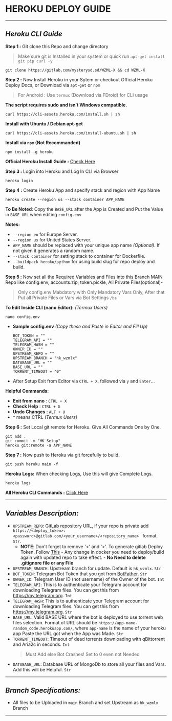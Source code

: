 # **HEROKU DEPLOY GUIDE**

---

## ***Heroku CLI Guide***

**Step 1 :** Git clone this Repo and change directory
> Make sure git is Installed in your system or quick run `apt-get install git pip curl -y`

```shell
git clone https://gitlab.com/mysterysd.sd/WZML-X && cd WZML-X 
```

**Step 2 :** Now Install Heroku in your Sytem or checkout Official Heroku Deploy Docs, or Download via `apt-get` or `npm`
> For Android : Use `termux` (Download via FDroid) for CLI usage

**The script requires sudo and isn’t Windows compatible.**
```shell
curl https://cli-assets.heroku.com/install.sh | sh
```

**Install with Ubuntu / Debian apt-get**
```shell
curl https://cli-assets.heroku.com/install-ubuntu.sh | sh
```

**Install via `npm` (Not Recommanded)**
```shell
npm install -g heroku
```

**Official Heroku Install Guide :** [Check Here](https://devcenter.heroku.com/articles/heroku-cli#install-the-heroku-cli)

**Step 3 :** Login into Heroku and Log In CLI via Browser 

```shell
heroku login
```

**Step 4 :** Create Heroku App and specify stack and region with App Name

```shell
heroku create --region us --stack container APP_NAME
```

**To Be Noted**: Copy the `BASE_URL` after the App is Created and Put the Value in `BASE_URL` when editing `config.env`

**Notes:**
- `--region eu` for Europe Server.
- `--region us` for United States Server.
- `APP_NAME` should be replaced with your unique app name _(Optional)_. If not given it generates a random name.
- `--stack container` for setting stack to container for Dockerfile.
- `--buildpack heroku/python` for using build slug for repo deploy and build.

**Step 5 :** Now set all the Required Variables and Files into this Branch MAIN Repo like config.env, accounts.zip, token.pickle, All Private Files(optional)- 
  > Only config.env Mabdatory with Only Mandatory Vars Only, After that Put all Private Files or Vars via Bot Settings `/bs`

**To Edit Inside CLI (nano Editor):** _(Termux Users)_
```shell
nano config.env
```
- **Sample config.env** _(Copy these and Paste in Editor and Fill Up)_
  ```
  BOT_TOKEN = ""
  TELEGRAM_API = ""
  TELEGRAM_HASH = ""
  OWNER_ID = ""
  UPSTREAM_REPO = ""
  UPSTREAM_BRANCH = "hk_wzmlx"
  DATABASE_URL = ""
  BASE_URL = ""
  TORRENT_TIMEOUT = "0"
  ```
- After Setup Exit from Editor via `CTRL + X`, followed via `y` and `Enter`...

**Helpful Commands:**
- **Exit from nano** : `CTRL + X`
- **Check Help** : `CTRL + G`
- **Undo Changes** : `ALT + U`
- ^ means CTRL _(Termux Users)_

**Step 6 :** Set Local git remote for Heroku. Give All Commands One by One.

```shell
git add .
git commit -m "HK Setup"
heroku git:remote -a APP_NAME
```

**Step 7 :** Now push to Heroku via git forcefully to build.

```shell
git push heroku main -f
```

**Heroku Logs:** When checking Logs, Use this will give Complete Logs.
```shell
heroku logs
```

**All Heroku CLI Commands :** [Click Here](https://devcenter.heroku.com/articles/heroku-cli-commands#heroku-config-set)

---

## ***Variables Description:***

- `UPSTREAM_REPO`: GitLab repository URL, if your repo is private add `https://<deploy_token>:<password>@gitlab.com/<your_username>/<repository_name>
` format. `Str`.
  - **NOTE**: Don't forget to remove '<' and '>'. To generate gitlab Deploy Token. Follow [This](https://docs.gitlab.com/ee/user/project/deploy_tokens/#create-a-deploy-token)
              - Any change in docker you need to deploy/build again with updated repo to take effect. 
              - **No Need to delete .gitignore file or any File**
- `UPSTREAM_BRANCH`: Upstream branch for update. Default is `hk_wzmlx`. `Str`
- `BOT_TOKEN`: Telegram Bot Token that you got from [BotFather](https://t.me/BotFather). `Str`
- `OWNER_ID`: Telegram User ID (not username) of the Owner of the bot. `Int`
- `TELEGRAM_API`: This is to authenticate your Telegram account for downloading Telegram files. You can get this from <https://my.telegram.org>. `Int`
- `TELEGRAM_HASH`: This is to authenticate your Telegram account for downloading Telegram files. You can get this from <https://my.telegram.org>. `Str`
- `BASE_URL`: Valid BASE URL where the bot is deployed to use torrent web files selection. Format of URL should be `https://app-name-random_code.herokuapp.com/`, where `app-name` is the name of your heroku app Paste the URL got when the App was Made. `Str`
- `TORRENT_TIMEOUT`: Timeout of dead torrents downloading with qBittorrent and Aria2c in seconds. `Int`
  > Must Add else Bot Crashes! Set to 0 even not Needed
- `DATABASE_URL`: Database URL of MongoDb to store all your files and Vars. Add this will be Helpful. `Str`

---

## ***Branch Specifications:***

- All files to be Uploaded in `main` Branch and set Upstream as `hk_wzmlx` Branch

---

